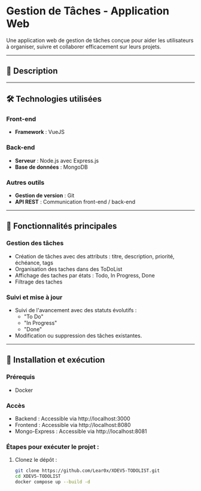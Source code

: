 # Gestion de Tâches - Application Web

Une application web de gestion de tâches conçue pour aider les utilisateurs à organiser, suivre et collaborer efficacement sur leurs projets.

---

## 🚀 **Description**


---

## 🛠 **Technologies utilisées**
### **Front-end**
- **Framework** : VueJS

### **Back-end**
- **Serveur** : Node.js avec Express.js
- **Base de données** : MongoDB

### **Autres outils**
- **Gestion de version** : Git
- **API REST** : Communication front-end / back-end

---

## 🌟 **Fonctionnalités principales**
### **Gestion des tâches**
- Création de tâches avec des attributs : titre, description, priorité, échéance, tags
- Organisation des taches dans des ToDoList
- Affichage des taches par états : Todo, In Progress, Done
- Filtrage des taches


### **Suivi et mise à jour**
- Suivi de l'avancement avec des statuts évolutifs :
  - "To Do"
  - "In Progress"
  - "Done"
- Modification ou suppression des tâches existantes.

---

## 📝 **Installation et exécution**
### **Prérequis**
- Docker

### Accès
- Backend : Accessible via http://localhost:3000
- Frontend : Accessible via http://localhost:8080
- Mongo-Express : Accessible via http://localhost:8081

### **Étapes pour exécuter le projet :**
1. Clonez le dépôt :
   ```bash
   git clone https://github.com/Lear0x/XDEV5-TODOLIST.git
   cd XDEV5-TODOLIST
   docker compose up --build -d
